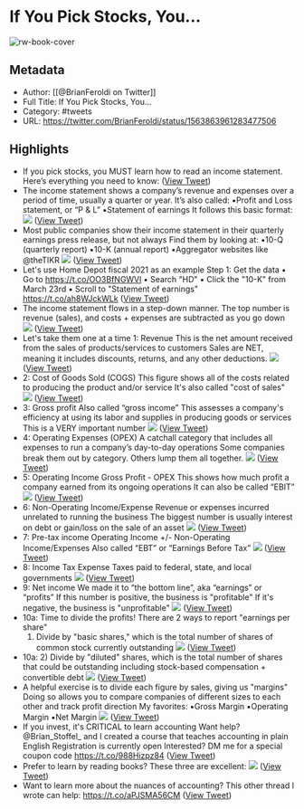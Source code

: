 # If You Pick Stocks, You...

![rw-book-cover](https://pbs.twimg.com/profile_images/1332873593525571584/btq0XlPB.jpg)

## Metadata
- Author: [[@BrianFeroldi on Twitter]]
- Full Title: If You Pick Stocks, You...
- Category: #tweets
- URL: https://twitter.com/BrianFeroldi/status/1563863961283477506

## Highlights
- If you pick stocks, you MUST learn how to read an income statement.
  Here’s everything you need to know: ([View Tweet](https://twitter.com/BrianFeroldi/status/1563863961283477506))
- The income statement shows a company’s revenue and expenses over a period of time, usually a quarter or year. 
  It’s also called:
  ▪️Profit and Loss statement, or “P & L”
  ▪️Statement of earnings
  It follows this basic format: 
  ![](https://pbs.twimg.com/media/FbPxxeIXoAAl7Rk.jpg) ([View Tweet](https://twitter.com/BrianFeroldi/status/1563863962961199105))
- Most public companies show their income statement in their quarterly earnings press release, but not always
  Find them by looking at:
  ▪️10-Q (quarterly report) 
  ▪️10-K (annual report)
  ▪️Aggregator websites like @theTIKR 
  ![](https://pbs.twimg.com/media/FbPnUWfXEAAQy9S.jpg) ([View Tweet](https://twitter.com/BrianFeroldi/status/1563863964475396096))
- Let's use Home Depot fiscal 2021 as an example
  Step 1: Get the data
  ▪️ Go to https://t.co/OO3BfNGWVl
  ▪️ Search "HD"
  ▪️ Click the "10-K" from March 23rd
  ▪️ Scroll to "Statement of earnings" https://t.co/ah8WJckWLk ([View Tweet](https://twitter.com/BrianFeroldi/status/1563863965951729664))
- The income statement flows in a step-down manner.
  The top number is revenue (sales), and costs + expenses are subtracted as you go down 
  ![](https://pbs.twimg.com/media/FbPo2jcWYAAW4gv.jpg) ([View Tweet](https://twitter.com/BrianFeroldi/status/1563863968032210945))
- Let's take them one at a time
  1: Revenue
  This is the net amount received from the sales of products/services to customers
  Sales are NET, meaning it includes discounts, returns, and any other deductions. 
  ![](https://pbs.twimg.com/media/FbPpM48WQAE0Ej_.jpg) ([View Tweet](https://twitter.com/BrianFeroldi/status/1563863969680482304))
- 2: Cost of Goods Sold (COGS)
  This figure shows all of the costs related to producing the product and/or service
  It's also called "cost of sales" 
  ![](https://pbs.twimg.com/media/FbPpjF1WQAEBnbC.jpg) ([View Tweet](https://twitter.com/BrianFeroldi/status/1563863971270098946))
- 3: Gross profit
  Also called “gross income”
  This assesses a company's efficiency at using its labor and supplies in producing goods or services
  This is a VERY important number 
  ![](https://pbs.twimg.com/media/FbPqPL0WAAEDMq-.jpg) ([View Tweet](https://twitter.com/BrianFeroldi/status/1563863972809478145))
- 4: Operating Expenses (OPEX)
  A catchall category that includes all expenses to run a company’s day-to-day operations
  Some companies break them out by category. Others lump them all together. 
  ![](https://pbs.twimg.com/media/FbPqakBXEAEHjK7.jpg) ([View Tweet](https://twitter.com/BrianFeroldi/status/1563863974554357760))
- 5: Operating Income
  Gross Profit - OPEX
  This shows how much profit a company earned from its ongoing operations
  It can also be called “EBIT” 
  ![](https://pbs.twimg.com/media/FbPrKUGWYAArhkw.jpg) ([View Tweet](https://twitter.com/BrianFeroldi/status/1563863976974454790))
- 6: Non-Operating Income/Expense
  Revenue or expenses incurred unrelated to running the business
  The biggest number is usually interest on debt or gain/loss on the sale of an asset 
  ![](https://pbs.twimg.com/media/FbPrg_bXgAAzxbs.jpg) ([View Tweet](https://twitter.com/BrianFeroldi/status/1563863978966749184))
- 7: Pre-tax income
  Operating Income 
  +/- 
  Non-Operating Income/Expenses
  Also called “EBT” or “Earnings Before Tax” 
  ![](https://pbs.twimg.com/media/FbPseKWWIAANYWp.jpg) ([View Tweet](https://twitter.com/BrianFeroldi/status/1563863980313026561))
- 8: Income Tax Expense
  Taxes paid to federal, state, and local governments 
  ![](https://pbs.twimg.com/media/FbPsm2bXoAIhFca.jpg) ([View Tweet](https://twitter.com/BrianFeroldi/status/1563863981441404933))
- 9: Net income
  We made it to “the bottom line”, aka “earnings” or “profits” 
  If this number is positive, the business is "profitable"
  If it's negative, the business is "unprofitable" 
  ![](https://pbs.twimg.com/media/FbPs3l0XwAg3M56.jpg) ([View Tweet](https://twitter.com/BrianFeroldi/status/1563863982590627840))
- 10a: Time to divide the profits!
  There are 2 ways to report "earnings per share"
  1) Divide by "basic shares," which is the total number of shares of common stock currently outstanding 
  ![](https://pbs.twimg.com/media/FbPtBzvWIAcOIXG.jpg) ([View Tweet](https://twitter.com/BrianFeroldi/status/1563863983815364609))
- 10a: 
  2) Divide by "diluted" shares, which is the total number of shares that could be outstanding including stock-based compensation + convertible debt 
  ![](https://pbs.twimg.com/media/FbPuWCdX0AI-Re0.jpg) ([View Tweet](https://twitter.com/BrianFeroldi/status/1563863985035829252))
- A helpful exercise is to divide each figure by sales, giving us "margins"
  Doing so allows you to compare companies of different sizes to each other and track profit direction
  My favorites:
  ▪️Gross Margin
  ▪️Operating Margin
  ▪️Net Margin 
  ![](https://pbs.twimg.com/media/FbPuxWWXgAArm1N.jpg) ([View Tweet](https://twitter.com/BrianFeroldi/status/1563863986239578113))
- If you invest, it's CRITICAL to learn accounting
  Want help? @Brian_Stoffel_ and I created a course that teaches accounting in plain English
  Registration is currently open
  Interested? DM me for a special coupon code
  https://t.co/988Hizpz84 ([View Tweet](https://twitter.com/BrianFeroldi/status/1563863987443449857))
- Prefer to learn by reading books?
  These three are excellent: 
  ![](https://pbs.twimg.com/media/FbPxeFvXkAUNiML.jpg) ([View Tweet](https://twitter.com/BrianFeroldi/status/1563863988592582656))
- Want to learn more about the nuances of accounting?
  This other thread I wrote can help:
  https://t.co/aPJSMA56CM ([View Tweet](https://twitter.com/BrianFeroldi/status/1563863989804736514))
